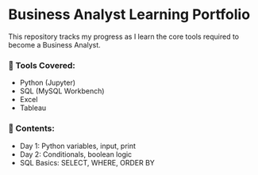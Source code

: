 # Business Analyst Learning Portfolio

This repository tracks my progress as I learn the core tools required to become a Business Analyst.

### 🔧 Tools Covered:
- Python (Jupyter)
- SQL (MySQL Workbench)
- Excel
- Tableau

### 📁 Contents:
- Day 1: Python variables, input, print
- Day 2: Conditionals, boolean logic
- SQL Basics: SELECT, WHERE, ORDER BY
